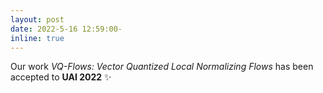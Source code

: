 ```yaml
---
layout: post
date: 2022-5-16 12:59:00-
inline: true
---
```


Our work *VQ-Flows: Vector Quantized Local Normalizing Flows* has been accepted to  **UAI 2022** :sparkles:
